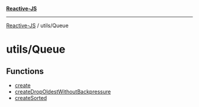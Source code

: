 [**Reactive-JS**](../../README.md)

***

[Reactive-JS](../../README.md) / utils/Queue

# utils/Queue

## Functions

- [create](functions/create.md)
- [createDropOldestWithoutBackpressure](functions/createDropOldestWithoutBackpressure.md)
- [createSorted](functions/createSorted.md)
